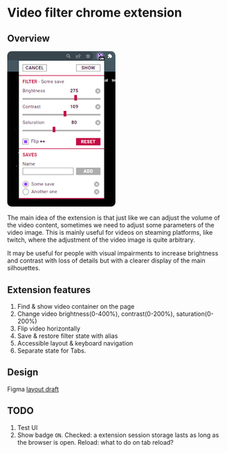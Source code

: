# Video filter chrome extension

## Overview

<img alt="App appearance" src="./pic/pic01.png" width="250" style="border-radius: 10px;">

The main idea of the extension is that just like we can adjust the volume of the video content, sometimes we need to adjust some parameters of the video image. This is mainly useful for videos on steaming platforms, like twitch, where the adjustment of the video image is quite arbitrary.

It may be useful for people with visual impairments to increase brightness and contrast with loss of details but with a clearer display of the main silhouettes.

## Extension features

1. Find & show video container on the page
2. Change video brightness(0-400%), contrast(0-200%), saturation(0-200%)
3. Flip video horizontally
4. Save & restore filter state with alias
5. Accessible layout & keyboard navigation
6. Separate state for Tabs.

## Design

Figma [layout draft](https://www.figma.com/file/hmcOOhND0LHUrJdOEFo8cz/Twitch-video-filter?t=FC0zW5v5bj7pRjJ2-6)

## TODO

1. Test UI
2. Show badge `ON`.
   Checked: a extension session storage lasts as long as the browser is open.
   Reload: what to do on tab reload?
